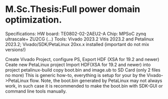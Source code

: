 # M.Sc.Thesis:Full power domain optimization.
Specifications:
HW board: TE0802-02-2AEU2-A
Chip: MPSoC zynq ultrascale+ ZU2CG (...)
Tools: Vivado 2023.2 Vitis 2023.2 and Petalinux 2023.2; Vivado/SDK/PetaLinux 20xx.x installed (important do not mix versions!)


Create Vivado Project, configure PS, Export HDF (XSA for 19.2 and newer)
Ceate new PetaLinux project
Import HDF(XSA for 19.2 and newer) into project
petalinux-build
copy boot.bin and image.ub to SD Card (only 2 files no more)
This is generic how-to, everything is setup for your by the Vivado->PetaLinux flow. Note, the boot.bin generated by PetaLinux may not always work, in such case it is recommended to make the boot.bin with SDK-GUI or command line tools manually.
